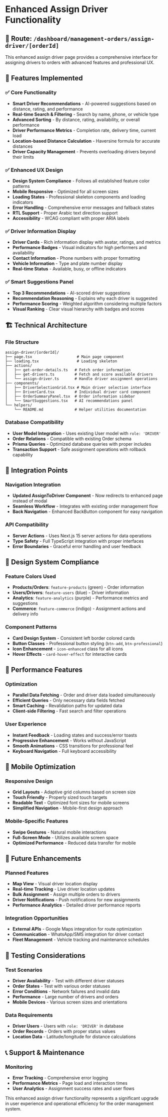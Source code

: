 # Enhanced Assign Driver Functionality

## 📍 Route: `/dashboard/management-orders/assign-driver/[orderId]`

This enhanced assign driver page provides a comprehensive interface for assigning drivers to orders with advanced features and professional UX.

## 🎯 Features Implemented

### ✅ Core Functionality
- **Smart Driver Recommendations** - AI-powered suggestions based on distance, rating, and performance
- **Real-time Search & Filtering** - Search by name, phone, or vehicle type
- **Advanced Sorting** - By distance, rating, availability, or overall performance
- **Driver Performance Metrics** - Completion rate, delivery time, current load
- **Location-based Distance Calculation** - Haversine formula for accurate distances
- **Driver Capacity Management** - Prevents overloading drivers beyond their limits

### ✅ Enhanced UX Design
- **Design System Compliance** - Follows all established feature color patterns
- **Mobile Responsive** - Optimized for all screen sizes
- **Loading States** - Professional skeleton components and loading indicators
- **Error Handling** - Comprehensive error messages and fallback states
- **RTL Support** - Proper Arabic text direction support
- **Accessibility** - WCAG compliant with proper ARIA labels

### ✅ Driver Information Display
- **Driver Cards** - Rich information display with avatar, ratings, and metrics
- **Performance Badges** - Visual indicators for high performers and availability
- **Contact Information** - Phone numbers with proper formatting
- **Vehicle Information** - Type and plate number display
- **Real-time Status** - Available, busy, or offline indicators

### ✅ Smart Suggestions Panel
- **Top 3 Recommendations** - AI-scored driver suggestions
- **Recommendation Reasoning** - Explains why each driver is suggested
- **Performance Scoring** - Weighted algorithm considering multiple factors
- **Visual Ranking** - Clear visual hierarchy with badges and scores

## 🏗️ Technical Architecture

### File Structure
```
assign-driver/[orderId]/
├── page.tsx                    # Main page component
├── loading.tsx                 # Loading skeleton
├── actions/
│   ├── get-order-details.ts   # Fetch order information
│   ├── get-drivers.ts         # Fetch and score available drivers
│   └── assign-driver.ts       # Handle driver assignment operations
├── components/
│   ├── DriverSelectionGrid.tsx # Main driver selection interface
│   ├── DriverCard.tsx         # Individual driver card component
│   ├── OrderSummaryPanel.tsx  # Order information sidebar
│   └── SmartSuggestions.tsx   # AI recommendations panel
└── helpers/
    └── README.md              # Helper utilities documentation
```

### Database Compatibility
- **User Model Integration** - Uses existing User model with `role: 'DRIVER'`
- **Order Relations** - Compatible with existing Order schema
- **Prisma Queries** - Optimized database queries with proper includes
- **Transaction Support** - Safe assignment operations with rollback capability

## 🔧 Integration Points

### Navigation Integration
- **Updated AssignToDriver Component** - Now redirects to enhanced page instead of modal
- **Seamless Workflow** - Integrates with existing order management flow
- **Back Navigation** - Enhanced BackButton component for easy navigation

### API Compatibility
- **Server Actions** - Uses Next.js 15 server actions for data operations
- **Type Safety** - Full TypeScript integration with proper interfaces
- **Error Boundaries** - Graceful error handling and user feedback

## 🎨 Design System Compliance

### Feature Colors Used
- **Products/Orders**: `feature-products` (green) - Order information
- **Users/Drivers**: `feature-users` (blue) - Driver information
- **Analytics**: `feature-analytics` (purple) - Performance metrics and suggestions
- **Commerce**: `feature-commerce` (indigo) - Assignment actions and delivery info

### Component Patterns
- **Card Design System** - Consistent left border colored cards
- **Button Classes** - Professional button styling (`btn-add`, `btn-professional`)
- **Icon Enhancement** - `icon-enhanced` class for all icons
- **Hover Effects** - `card-hover-effect` for interactive cards

## 🚀 Performance Features

### Optimization
- **Parallel Data Fetching** - Order and driver data loaded simultaneously
- **Efficient Queries** - Only necessary data fields fetched
- **Smart Caching** - Revalidation paths for updated data
- **Client-side Filtering** - Fast search and filter operations

### User Experience
- **Instant Feedback** - Loading states and success/error toasts
- **Progressive Enhancement** - Works without JavaScript
- **Smooth Animations** - CSS transitions for professional feel
- **Keyboard Navigation** - Full keyboard accessibility

## 📱 Mobile Optimization

### Responsive Design
- **Grid Layouts** - Adaptive grid columns based on screen size
- **Touch Friendly** - Properly sized touch targets
- **Readable Text** - Optimized font sizes for mobile screens
- **Simplified Navigation** - Mobile-first design approach

### Mobile-Specific Features
- **Swipe Gestures** - Natural mobile interactions
- **Full-Screen Mode** - Utilizes available screen space
- **Optimized Performance** - Reduced data transfer for mobile

## 🔮 Future Enhancements

### Planned Features
- **Map View** - Visual driver location display
- **Real-time Tracking** - Live driver location updates
- **Bulk Assignment** - Assign multiple orders to drivers
- **Driver Notifications** - Push notifications for new assignments
- **Performance Analytics** - Detailed driver performance reports

### Integration Opportunities
- **External APIs** - Google Maps integration for route optimization
- **Communication** - WhatsApp/SMS integration for driver contact
- **Fleet Management** - Vehicle tracking and maintenance schedules

## 🧪 Testing Considerations

### Test Scenarios
- **Driver Availability** - Test with different driver statuses
- **Order States** - Test with various order statuses
- **Error Conditions** - Network failures and invalid data
- **Performance** - Large number of drivers and orders
- **Mobile Devices** - Various screen sizes and orientations

### Data Requirements
- **Driver Users** - Users with `role: 'DRIVER'` in database
- **Order Records** - Orders with proper status values
- **Location Data** - Latitude/longitude for distance calculations

## 📞 Support & Maintenance

### Monitoring
- **Error Tracking** - Comprehensive error logging
- **Performance Metrics** - Page load and interaction times
- **User Analytics** - Assignment success rates and user flows

This enhanced assign driver functionality represents a significant upgrade in user experience and operational efficiency for the order management system. 